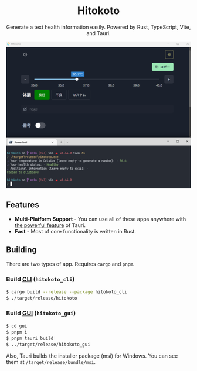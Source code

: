 <h1 align="center">Hitokoto</h1>
<p align="center">Generate a text health information easily. Powered by Rust, TypeScript, Vite, and Tauri.</p>

<p align="center">
  <img alt="Demo" src="./examples/images/hitokoto.png" />
</p>

## Features

- **Multi-Platform Support** - You can use all of these apps anywhere with [the powerful feature](https://tauri.app/v1/guides/building/cross-platform) of Tauri.
- **Fast** - Most of core functionality is written in Rust.

## Building

There are two types of app.
Requires `cargo` and `pnpm`.

### Build [CLI](./cli) (`hitokoto_cli`)

```bash
$ cargo build --release --package hitokoto_cli
$ ./target/release/hitokoto
```

### Build [GUI](./gui) (`hitokoto_gui`)

```bash
$ cd gui
$ pnpm i
$ pnpm tauri build
$ ../target/release/hitokoto_gui
```

Also, Tauri builds the installer package (msi) for Windows.
You can see them at `/target/release/bundle/msi`.
